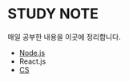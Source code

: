 # STUDY NOTE

매일 공부한 내용을 이곳에 정리합니다.

* [Node.js](https://github.com/sion0305/Node.js-React-/tree/master/Node.js)
* React.js
* [CS](https://github.com/sion0305/STUDY_NOTE/tree/master/cs)